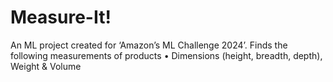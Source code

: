 # Measure-It!
An ML project created for ‘Amazon’s ML Challenge 2024’. Finds the following measurements of products •	Dimensions (height, breadth, depth),  Weight & Volume
